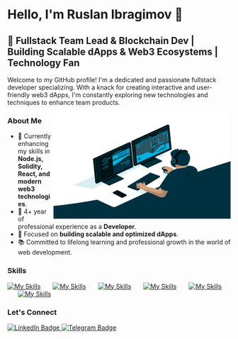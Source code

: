# Hello, I'm Ruslan Ibragimov 👋

## 🚀 Fullstack Team Lead & Blockchain Dev | Building Scalable dApps & Web3 Ecosystems | Technology Fan

Welcome to my GitHub profile! I'm a dedicated and passionate fullstack developer specializing. With a knack for creating interactive and user-friendly web3 dApps, I'm constantly exploring new technologies and techniques to enhance team products.

<img align="right" alt="GIF" src="https://github.com/is1ruslan/is1ruslan/blob/main/code.gif" width="400" height="240" />

### About Me
- 🌱 Currently enhancing my skills in **Node.js, Solidity, React, and modern web3 technologies**.
- 💼 4+ year of professional experience as a **Developer**.
- 🎯 Focused on **building scalable and optimized dApps**.
- 📚 Committed to lifelong learning and professional growth in the world of web development.

### Skills

[![My Skills](https://skillicons.dev/icons?i=html,css)](https://skillicons.dev) &nbsp;&nbsp;&nbsp;&nbsp;&nbsp; [![My Skills](https://skillicons.dev/icons?i=js,ts)](https://skillicons.dev) &nbsp;&nbsp;&nbsp;&nbsp;&nbsp; [![My Skills](https://skillicons.dev/icons?i=react,redux)](https://skillicons.dev) &nbsp;&nbsp;&nbsp;&nbsp;&nbsp; [![My Skills](https://skillicons.dev/icons?i=bootstrap,sass)](https://skillicons.dev) &nbsp;&nbsp;&nbsp;&nbsp;&nbsp; [![My Skills](https://skillicons.dev/icons?i=git,webpack)](https://skillicons.dev) &nbsp;&nbsp;&nbsp;&nbsp;&nbsp; [![My Skills](https://skillicons.dev/icons?i=figma)](https://skillicons.dev)

### Let's Connect
<div id="badges">
  <a href="https://www.linkedin.com/in/isruslan1">
    <img src="https://img.shields.io/badge/LinkedIn-0077B5.svg?style=for-the-badge&logo=linkedin&logoColor=white" alt="LinkedIn Badge"/>
  </a>
  <a href="https://t.me/isruslan">
    <img src="https://img.shields.io/badge/Telegram-blue?style=for-the-badge&logo=telegram&logoColor=white" alt="Telegram Badge"/>
  </a>
</div>
